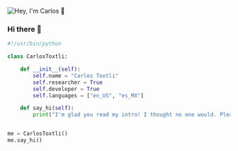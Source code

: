 ![Hey, I'm Carlos 👋](https://github.com/toxtli/toxtli/raw/main/assets/gitvid.gif)

### Hi there 👋

```python
#!/usr/bin/python

class CarlosToxtli:

    def __init__(self):
        self.name = "Carlos Toxtli"
        self.researcher = True
        self.developer = True
        self.languages = ["en_US", "es_MX"]

    def say_hi(self):
        print("I'm glad you read my intro! I thought no one would. Please also visit my 90s website carlostoxtli.com")


me = CarlosToxtli()
me.say_hi()
```

<!-- ## 👨‍💻 This week, I spent my time on:

[![zhenye's wakatime stats](https://github-readme-stats.vercel.app/api/wakatime?username=nazhenye&line_height=27&title_color=6aa6f8&text_color=8a919a&icon_color=6aa6f8&bg_color=22272e)](https://github.com/anuraghazra/github-readme-stats) -->

<!--
**toxtli/toxtli** is a ✨ _special_ ✨ repository because its `README.md` (this file) appears on your GitHub profile.

Here are some ideas to get you started:

- 🔭 I’m currently working on ...
- 🌱 I’m currently learning ...
- 👯 I’m looking to collaborate on ...
- 🤔 I’m looking for help with ...
- 💬 Ask me about ...
- 📫 How to reach me: ...
- 😄 Pronouns: ...
- ⚡ Fun fact: ...
-->
